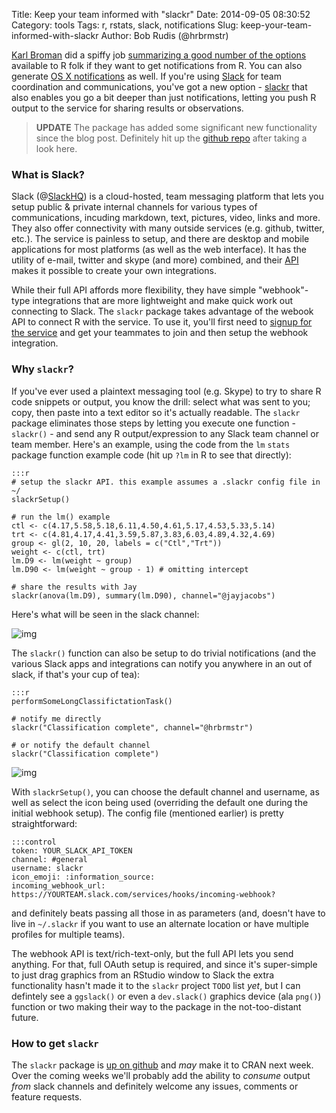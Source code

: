 Title: Keep your team informed with "slackr"
Date: 2014-09-05 08:30:52
Category: tools
Tags: r, rstats, slack, notifications
Slug: keep-your-team-informed-with-slackr
Author: Bob Rudis (@hrbrmstr)

[Karl Broman](http://twitter.com/kwbroman) did a spiffy job [summarizing a good number of the options](http://kbroman.wordpress.com/2014/09/03/notifications-from-r/) available to R folk if they want to get notifications from R. You can also generate [OS X notifications](http://rud.is/b/2013/09/12/send-mac-os-notifications-from-r/) as well. If you're using [Slack](https://slack.com/r/02j411cy-02jchz0q) for team coordination and communications, you've got a new option - [slackr](http://github.com/hrbrmstr/slackr) that also enables you go a bit deeper than just notifications, letting you push R output to the service for sharing results or observations.

>**UPDATE** The package has added some significant new functionality since the blog post. Definitely hit up the [github repo](http://github.com/hrbrmstr/slackr) after taking a look here.


### What is Slack?

Slack (@[SlackHQ](http://twitter.com/SlackHQ)) is a cloud-hosted, team messaging platform that lets you setup public & private internal channels for various types of communications, incuding markdown, text, pictures, video, links and more. They also offer connectivity with many outside services (e.g. github, twitter, etc.). The service is painless to setup, and there are desktop and mobile applications for most platforms (as well as the web interface). It has the utility of e-mail, twitter and skype (and more) combined, and their [API](http://api.slack.com/) makes it possible to create your own integrations.

While their full API affords more flexibility, they have simple "webhook"-type integrations that are more lightweight and make quick work out connecting to Slack. The `slackr` package takes advantage of the webook API to connect R with the service. To use it, you'll first need to [signup for the service](https://slack.com/r/02j411cy-02jchz0q) and get your teammates to join and then setup the webhook integration.

### Why `slackr`?

If you've ever used a plaintext messaging tool (e.g. Skype) to try to share R code snippets or output, you know the drill: select what was sent to you; copy, then paste into a text editor so it's actually readable. The `slackr` package eliminates those steps by letting you execute one function - `slackr()` - and send any R output/expression to any Slack team channel or team member. Here's an example, using the code from the `lm` `stats` package function example code (hit up `?lm` in R to see that directly):

    :::r
    # setup the slackr API. this example assumes a .slackr config file in ~/
    slackrSetup() 
    
    # run the lm() example
    ctl <- c(4.17,5.58,5.18,6.11,4.50,4.61,5.17,4.53,5.33,5.14)
    trt <- c(4.81,4.17,4.41,3.59,5.87,3.83,6.03,4.89,4.32,4.69)
    group <- gl(2, 10, 20, labels = c("Ctl","Trt"))
    weight <- c(ctl, trt)
    lm.D9 <- lm(weight ~ group)
    lm.D90 <- lm(weight ~ group - 1) # omitting intercept
    
    # share the results with Jay
    slackr(anova(lm.D9), summary(lm.D90), channel="@jayjacobs")

Here's what will be seen in the slack channel:

![img](http://datadrivensecurity.info/blog/images/2014/09/slack01.png)

The `slackr()` function can also be setup to do trivial notifications (and the various Slack apps and integrations can notify you anywhere in an out of slack, if that's your cup of tea):

    :::r
    performSomeLongClassifictationTask()
    
    # notify me directly
    slackr("Classification complete", channel="@hrbrmstr")
    
    # or notify the default channel
    slackr("Classification complete")

![img](http://datadrivensecurity.info/blog/images/2014/09/slack02.png)

With `slackrSetup()`, you can choose the default channel and username, as well as select the icon being used (overriding the default one during the initial webhook setup). The config file (mentioned earlier) is pretty straightforward:

    :::control
    token: YOUR_SLACK_API_TOKEN
    channel: #general
    username: slackr
    icon_emoji: :information_source:
    incoming_webhook_url: https://YOURTEAM.slack.com/services/hooks/incoming-webhook?

and definitely beats passing all those in as parameters (and, doesn't have to live in `~/.slackr` if you want to use an alternate location or have multiple profiles for multiple teams).

The webhook API is text/rich-text-only, but the full API lets you send anything. For that, full OAuth setup is required, and since it's super-simple to just drag graphics from an RStudio window to Slack the extra functionality hasn't made it to the `slackr` project `TODO` list _yet_, but I can defintely see a `ggslack()` or even a `dev.slack()` graphics device (ala `png()`) function or two making their way to the package in the not-too-distant future.

### How to get `slackr`

The `slackr` package is [up on github](http://github.com/hrbrmstr/slackr) and _may_ make it to CRAN next week. Over the coming weeks we'll probably add the ability to _consume_ output _from_ slack channels and definitely welcome any issues, comments or feature requests.


